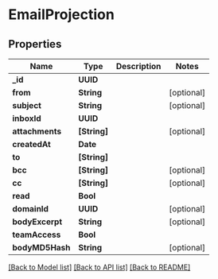 # EmailProjection

## Properties
Name | Type | Description | Notes
------------ | ------------- | ------------- | -------------
**_id** | **UUID** |  | 
**from** | **String** |  | [optional] 
**subject** | **String** |  | [optional] 
**inboxId** | **UUID** |  | 
**attachments** | **[String]** |  | [optional] 
**createdAt** | **Date** |  | 
**to** | **[String]** |  | 
**bcc** | **[String]** |  | [optional] 
**cc** | **[String]** |  | [optional] 
**read** | **Bool** |  | 
**domainId** | **UUID** |  | [optional] 
**bodyExcerpt** | **String** |  | [optional] 
**teamAccess** | **Bool** |  | 
**bodyMD5Hash** | **String** |  | [optional] 

[[Back to Model list]](../README#documentation-for-models) [[Back to API list]](../README#documentation-for-api-endpoints) [[Back to README]](../README)


